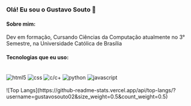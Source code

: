 ### Olá! Eu sou o Gustavo Souto 👋

#### Sobre mim:
Dev em formação, Cursando Ciências da Computação atualmente no 3° Semestre, na Universidade Católica de Brasília

#### Tecnologias que eu uso:
<div style="display: inline-block"><br/>
<img align="center" alt= html5 src="https://img.shields.io/badge/HTML5-E34F26?style=for-the-badge&logo=html5&logoColor=white" />
<img align="center" alt= css src="https://img.shields.io/badge/CSS3-1572B6?style=for-the-badge&logo=css3&logoColor=white" />
<img align="center" alt= c/c+ src="https://img.shields.io/badge/C%2B%2B-00599C?style=for-the-badge&logo=c%2B%2B&logoColor=white" />
<img align="center" alt= python src="https://img.shields.io/badge/Python-14354C?style=for-the-badge&logo=python&logoColor=white" />
<img align="center" alt= javascript src="https://img.shields.io/badge/Javascript-14354C?style=for-the-badge&logo=javascript&logoColor=white" />


</div>

<div><br/>
![Top Langs](https://github-readme-stats.vercel.app/api/top-langs/?username=gustavosouto02&size_weight=0.5&count_weight=0.5)


</div>





  


